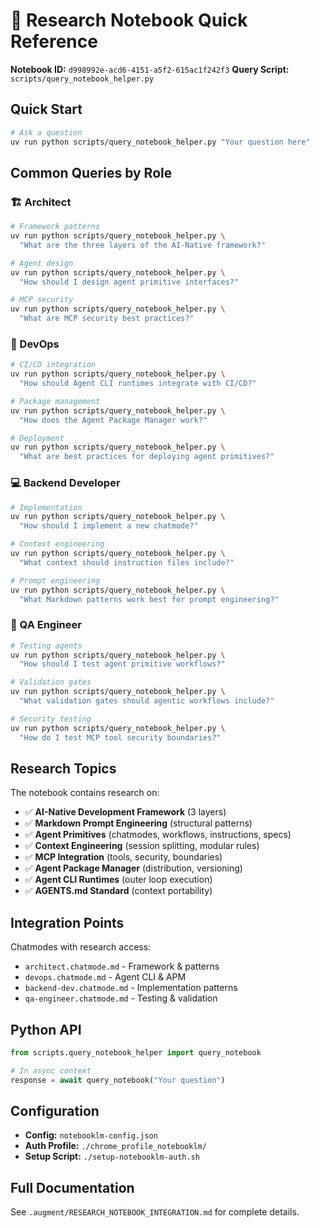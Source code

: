 # 📓 Research Notebook Quick Reference

**Notebook ID:** `d998992e-acd6-4151-a5f2-615ac1f242f3`
**Query Script:** `scripts/query_notebook_helper.py`

## Quick Start

```bash
# Ask a question
uv run python scripts/query_notebook_helper.py "Your question here"
```

## Common Queries by Role

### 🏗️ Architect
```bash
# Framework patterns
uv run python scripts/query_notebook_helper.py \
  "What are the three layers of the AI-Native framework?"

# Agent design
uv run python scripts/query_notebook_helper.py \
  "How should I design agent primitive interfaces?"

# MCP security
uv run python scripts/query_notebook_helper.py \
  "What are MCP security best practices?"
```

### 🔧 DevOps
```bash
# CI/CD integration
uv run python scripts/query_notebook_helper.py \
  "How should Agent CLI runtimes integrate with CI/CD?"

# Package management
uv run python scripts/query_notebook_helper.py \
  "How does the Agent Package Manager work?"

# Deployment
uv run python scripts/query_notebook_helper.py \
  "What are best practices for deploying agent primitives?"
```

### 💻 Backend Developer
```bash
# Implementation
uv run python scripts/query_notebook_helper.py \
  "How should I implement a new chatmode?"

# Context engineering
uv run python scripts/query_notebook_helper.py \
  "What context should instruction files include?"

# Prompt engineering
uv run python scripts/query_notebook_helper.py \
  "What Markdown patterns work best for prompt engineering?"
```

### 🧪 QA Engineer
```bash
# Testing agents
uv run python scripts/query_notebook_helper.py \
  "How should I test agent primitive workflows?"

# Validation gates
uv run python scripts/query_notebook_helper.py \
  "What validation gates should agentic workflows include?"

# Security testing
uv run python scripts/query_notebook_helper.py \
  "How do I test MCP tool security boundaries?"
```

## Research Topics

The notebook contains research on:

- ✅ **AI-Native Development Framework** (3 layers)
- ✅ **Markdown Prompt Engineering** (structural patterns)
- ✅ **Agent Primitives** (chatmodes, workflows, instructions, specs)
- ✅ **Context Engineering** (session splitting, modular rules)
- ✅ **MCP Integration** (tools, security, boundaries)
- ✅ **Agent Package Manager** (distribution, versioning)
- ✅ **Agent CLI Runtimes** (outer loop execution)
- ✅ **AGENTS.md Standard** (context portability)

## Integration Points

Chatmodes with research access:
- `architect.chatmode.md` - Framework & patterns
- `devops.chatmode.md` - Agent CLI & APM
- `backend-dev.chatmode.md` - Implementation patterns
- `qa-engineer.chatmode.md` - Testing & validation

## Python API

```python
from scripts.query_notebook_helper import query_notebook

# In async context
response = await query_notebook("Your question")
```

## Configuration

- **Config:** `notebooklm-config.json`
- **Auth Profile:** `./chrome_profile_notebooklm/`
- **Setup Script:** `./setup-notebooklm-auth.sh`

## Full Documentation

See `.augment/RESEARCH_NOTEBOOK_INTEGRATION.md` for complete details.
